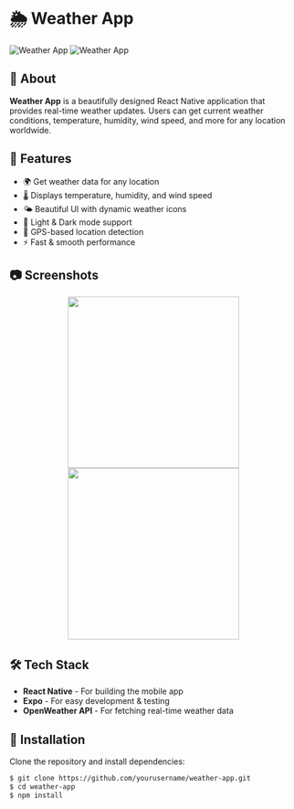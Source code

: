 # 🌦 Weather App

![Weather App](https://github.com/user-attachments/assets/29b6b906-964b-4281-9357-970eadb47aa3)
![Weather App](https://github.com/user-attachments/assets/8194d6ec-d860-45df-816d-ba40cc9c0ac2)

## 📌 About

**Weather App** is a beautifully designed React Native application that provides real-time weather updates. Users can get current weather conditions, temperature, humidity, wind speed, and more for any location worldwide.

## 🚀 Features

- 🌍 Get weather data for any location
- 🌡 Displays temperature, humidity, and wind speed
- 🌤 Beautiful UI with dynamic weather icons
- 🎨 Light & Dark mode support
- 📍 GPS-based location detection
- ⚡ Fast & smooth performance

## 📷 Screenshots

<p align="center">
  <img src="https://github.com/user-attachments/assets/29b6b906-964b-4281-9357-970eadb47aa3" width="300"/>
  <img src="https://github.com/user-attachments/assets/8194d6ec-d860-45df-816d-ba40cc9c0ac2" width="300"/>
</p>

## 🛠 Tech Stack

- **React Native** - For building the mobile app
- **Expo** - For easy development & testing
- **OpenWeather API** - For fetching real-time weather data

## 🔧 Installation

Clone the repository and install dependencies:

```bash
$ git clone https://github.com/yourusername/weather-app.git
$ cd weather-app
$ npm install
